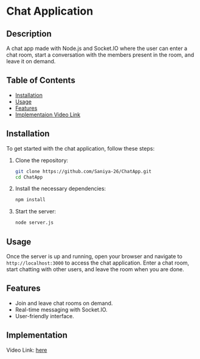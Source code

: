 # Chat Application

## Description
A chat app made with Node.js and Socket.IO where the user can enter a chat room, start a conversation with the members present in the room, and leave it on demand.

## Table of Contents
- [Installation](#installation)
- [Usage](#usage)
- [Features](#features)
- [Implementaion Video Link](#implementation)

## Installation
To get started with the chat application, follow these steps:

1. Clone the repository:
    ```sh
    git clone https://github.com/Saniya-26/ChatApp.git
    cd ChatApp
    ```

2. Install the necessary dependencies:
    ```sh
    npm install
    ```

3. Start the server:
    ```sh
    node server.js
    ```

## Usage
Once the server is up and running, open your browser and navigate to `http://localhost:3000` to access the chat application. Enter a chat room, start chatting with other users, and leave the room when you are done.

## Features
- Join and leave chat rooms on demand.
- Real-time messaging with Socket.IO.
- User-friendly interface.

## Implementation
Video Link: [here](https://drive.google.com/file/d/1oZ8256iQfZtvs6x8lGgL1w1379dt8LF2/view?usp=drive_link)
